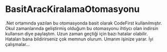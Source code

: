# BasitAracKiralamaOtomasyonu
.Net ortamında yazılan bu otomasyonda basit olarak CodeFirst kullanılmıştır.
Okul zamanlarında geliştirmiş olduğum bu otomasyonu ihtiycı olan indirsin kullansın diye paylaştım. Uzun zaman geçtiği için bazı hatalar olabilir.
Hataları bana bildirirseniz çok memnun olurum. Umarım işinize yarar.
İyi çalışmalar...
